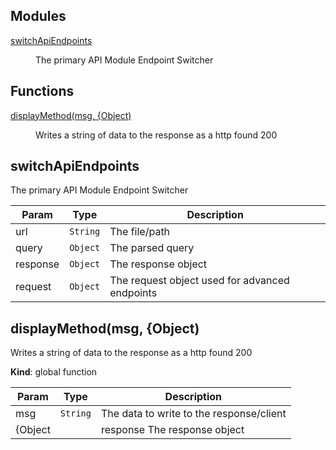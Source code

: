 ## Modules

<dl>
<dt><a href="#module_switchApiEndpoints">switchApiEndpoints</a></dt>
<dd><p>The primary API Module Endpoint Switcher</p>
</dd>
</dl>

## Functions

<dl>
<dt><a href="#displayMethod">displayMethod(msg, {Object)</a></dt>
<dd><p>Writes a string of data to the response as a http found 200</p>
</dd>
</dl>

<a name="module_switchApiEndpoints"></a>

## switchApiEndpoints
The primary API Module Endpoint Switcher


| Param | Type | Description |
| --- | --- | --- |
| url | <code>String</code> | The file/path |
| query | <code>Object</code> | The parsed query |
| response | <code>Object</code> | The response object |
| request | <code>Object</code> | The request object used for advanced endpoints |

<a name="displayMethod"></a>

## displayMethod(msg, {Object)
Writes a string of data to the response as a http found 200

**Kind**: global function  

| Param | Type | Description |
| --- | --- | --- |
| msg | <code>String</code> | The data to write to the response/client |
| {Object |  | response The response object |

